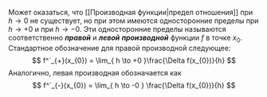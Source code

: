 Может оказаться, что [[Производная функции|предел отношения]] при $h\to{0}$ не существует, но при этом имеются односторонние пределы при $h\to +0$ и при $h\to -0$. 
Эти односторонние пределы называются соответственно ___правой___ и ___левой___ ___производной___ функции $f$ в точке $x_{0}$. Стандартное обозначение для правой производной следующее:
$$
f^`_{+}(x_{0}) = \lim_{ h \to +0 }\frac{\Delta f(x_{0})}{h} 
$$Аналогично, левая производная обозначается как $$
f^`_{-}(x_{0}) = \lim_{ h \to -0 } \frac{\Delta f(x_{0})}{h}
$$
